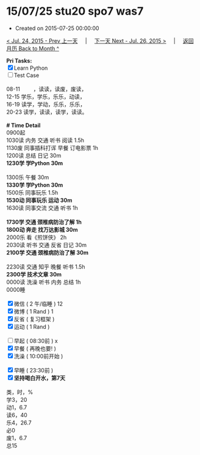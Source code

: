 # 15/07/25 stu20 spo7 was7

- Created on 2015-07-25 00:00:00

[< Jul. 24, 2015 - Prev 上一天](/lifelogs/2015/07/d24.md) &nbsp; &nbsp; | &nbsp; &nbsp; [下一天 Next - Jul. 26, 2015 >](/lifelogs/2015/07/d26.md) &nbsp; &nbsp; |  &nbsp; &nbsp; [返回月历 Back to Month ^](/lifelogs/2015/07/index.md)
<br/><div><b>Pri Tasks:</b></div><div><input checked="true" type="checkbox"/>Learn Python</div><div><input type="checkbox"/>Test Case</div><div><br/></div><div>08-11         ，读读，读废，废读，</div><div>12-15 学乐，学乐，乐乐，动读，</div><div>16-19 读学，学动，乐乐，乐乐，</div><div>20-23 读学，读读，读学，读读。</div><div><br/></div><div><b># Time Detail</b></div><div>0900起</div><div>1030读 内务 交通 听书 阅读 1.5h</div><div>1130废 同事插科打诨 早餐 订电影票 1h</div><div>1200读 总结 日记 30m</div><div><b>1230学 学Python 30m</b></div><div><br/></div><div>1300乐 午餐 30m</div><div><b>1330学 学Python 30m</b></div><div>1500乐 同事玩乐 1.5h</div><div><b>1530动 同事玩乐 运动 30m</b></div><div>1630读 同事交流 交通 听书 1h</div><div><br/></div><div><b>1730学 交通 颈椎病防治了解 1h</b></div><div><b>1800动 奔走 找万达影城 30m</b></div><div>2000乐 看《煎饼侠》 2h</div><div>2030读 听书 交通 反省 日记 30m</div><div><b>2100学 交通 颈椎病防治了解 30m</b></div><div><br/></div><div>2230读 交通 知乎 晚餐 听书 1.5h</div><div><b>2300学 技术文章 30m</b></div><div>0000读 洗澡 听书 内务 总结 1h</div><div>0000睡</div><div><br/></div><div><input checked="true" type="checkbox"/>微信 ( 2 午/临睡 ) 12</div><div><input checked="true" type="checkbox"/>微博 ( 1 Rand ) 1</div><div><input checked="true" type="checkbox"/>反省 ( 复习框架 )</div><div><input checked="true" type="checkbox"/>运动 ( 1 Rand )</div><div><br/></div><div><input type="checkbox"/>早起 ( 08:30前 ) x</div><div><input checked="true" type="checkbox"/>早餐 ( 再晚也要! )</div><div><input checked="true" type="checkbox"/>洗澡 ( 10:00前开始 )</div><div><br/></div><div><input checked="true" type="checkbox"/>早睡 ( 23:30前 )</div><div><b><input checked="true" type="checkbox"/></b><b>坚持喝白开水，第7天</b></div><div><br/></div><div>类，时，%</div><div>学3，20</div><div>动1，6.7</div><div>读6，40</div><div>乐4，26.7</div><div>必0</div><div>废1，6.7</div><div>总15</div>
